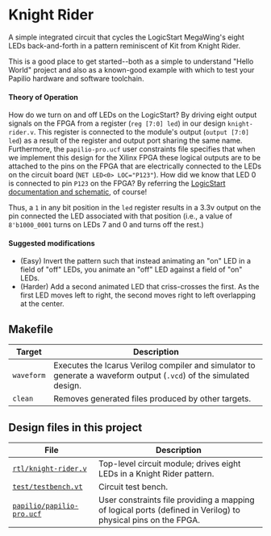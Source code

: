 # Knight Rider

A simple integrated circuit that cycles the  LogicStart MegaWing's eight LEDs back-and-forth in a pattern reminiscent of Kit from Knight Rider.

This is a good place to get started--both as a simple to understand "Hello World" project and also as a known-good example with which to test your Papilio hardware and software toolchain.

#### Theory of Operation

How do we turn on and off LEDs on the LogicStart? By driving eight output signals on the FPGA from a register (`reg [7:0] led`) in our design `knight-rider.v`. This register is connected to the module's output (`output [7:0] led`) as a result of the register and output port sharing the same name. Furthermore, the `papilio-pro.ucf` user constraints file specifies that when we implement this design for the Xilinx FPGA these logical outputs are to be attached to the pins on the FPGA that are electrically connected to the LEDs on the circuit board (`NET LED<0> LOC="P123"`). How did we know that LED 0 is connected to pin `P123` on the FPGA? By referring the [LogicStart documentation and schematic](http://papilio.cc/index.php?n=Papilio.LogicStartMegaWing), of course!

Thus, a `1` in any bit position in the `led` register results in a 3.3v output on the pin connected the LED associated with that position (i.e., a value of `8'b1000_0001` turns on LEDs 7 and 0 and turns off the rest.)

#### Suggested modifications

* (Easy) Invert the pattern such that instead animating an "on" LED in a field of "off" LEDs, you animate an "off" LED against a field of "on" LEDs.
* (Harder) Add a second animated LED that criss-crosses the first. As the first LED moves left to right, the second moves right to left overlapping at the center.

## Makefile

Target       | Description
-------------|------------
`waveform`   | Executes the Icarus Verilog compiler and simulator to generate a waveform output (`.vcd`) of the simulated design.
`clean`      | Removes generated files produced by other targets.

## Design files in this project

File | Description
-----|------------
[`rtl/knight-rider.v`](rtl/knight-rider.v) | Top-level circuit module; drives eight LEDs in a Knight Rider pattern.
[`test/testbench.vt`](test/testbench.vt) | Circuit test bench.
[`papilio/papilio-pro.ucf`](papilio/papilio-pro.ucf) | User constraints file providing a mapping of logical ports (defined in Verilog) to physical pins on the FPGA.
